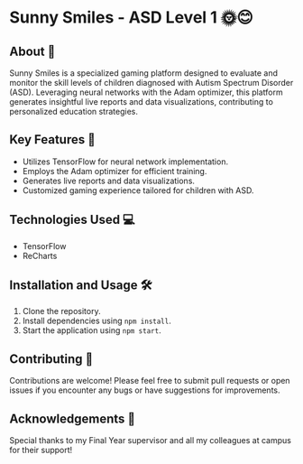 # Sunny Smiles - ASD Level 1 🌞😊

## About 🚀
Sunny Smiles is a specialized gaming platform designed to evaluate and monitor the skill levels of children diagnosed with Autism Spectrum Disorder (ASD). Leveraging neural networks with the Adam optimizer, this platform generates insightful live reports and data visualizations, contributing to personalized education strategies.

## Key Features 🌟
- Utilizes TensorFlow for neural network implementation.
- Employs the Adam optimizer for efficient training.
- Generates live reports and data visualizations.
- Customized gaming experience tailored for children with ASD.

## Technologies Used 💻
- TensorFlow
- ReCharts

## Installation and Usage 🛠️
1. Clone the repository.
2. Install dependencies using `npm install`.
3. Start the application using `npm start`.

## Contributing 🤝
Contributions are welcome! Please feel free to submit pull requests or open issues if you encounter any bugs or have suggestions for improvements.

## Acknowledgements 🙏
Special thanks to my Final Year supervisor and all my colleagues at campus for their support!


